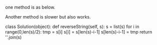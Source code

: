 one method is as below.

Another method is slower but also works. 

class Solution(object):
    def reverseString(self, s):
        s = list(s)
        for i in range(0,len(s)/2):
            tmp = s[i]
            s[i] = s[len(s)-i-1]
            s[len(s)-i-1] = tmp
        return ''.join(s)